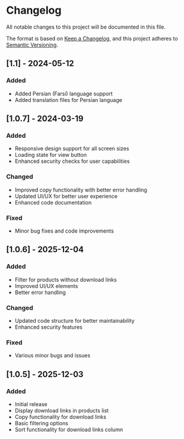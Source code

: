 # Changelog

All notable changes to this project will be documented in this file.

The format is based on [Keep a Changelog](https://keepachangelog.com/en/1.0.0/),
and this project adheres to [Semantic Versioning](https://semver.org/spec/v2.0.0.html).

## [1.1] - 2024-05-12

### Added
- Added Persian (Farsi) language support
- Added translation files for Persian language

## [1.0.7] - 2024-03-19

### Added
- Responsive design support for all screen sizes
- Loading state for view button
- Enhanced security checks for user capabilities

### Changed
- Improved copy functionality with better error handling
- Updated UI/UX for better user experience
- Enhanced code documentation

### Fixed
- Minor bug fixes and code improvements

## [1.0.6] - 2025-12-04

### Added
- Filter for products without download links
- Improved UI/UX elements
- Better error handling

### Changed
- Updated code structure for better maintainability
- Enhanced security features

### Fixed
- Various minor bugs and issues

## [1.0.5] - 2025-12-03

### Added
- Initial release
- Display download links in products list
- Copy functionality for download links
- Basic filtering options
- Sort functionality for download links column 